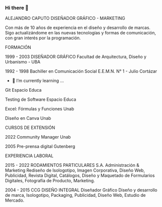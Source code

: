 ### Hi there 👋

ALEJANDRO CAPUTO
DISEÑADOR GRÁFICO - MARKETING

Con más de 10 años de experiencia en el diseño y desarrollo de marcas. Sigo actualizándome en las nuevas tecnologías y formas de comunicación, con gran interés por la programación.




FORMACIÓN

1999 - 2003
DISEÑADOR GRÁFICO
Facultad de Arquitectura, Diseño y Urbanismo - UBA

1992 - 1998
Bachiller en Comunicación Social
E.E.M.N. N° 1 - Julio Cortázar



- 🌱 I’m currently learning ...

Git Espacio Educa

Testing de Software Espacio Educa

Excel: Fórmulas y Funciones Unab

Diseño en Canva Unab



CURSOS DE EXTENSIÓN

2022 Community Manager Unab

2005 Pre-prensa digital Gutenberg



EXPERIENCIA LABORAL

2015 - 2022
RODAMIENTOS PARTICULARES S.A.
Administración & Marketing
Rediseño de Isologotipo, Imagen Corporativa, Diseño Web, Publicidad, Revista Digital, Catálogos, Diseño y Maquetado de Formularios Digitales, Fotografía de Producto, Marketing.


2004 - 2015
CCG DISEÑO INTEGRAL
Diseñador Gráfico
Diseño y desarrollo de marca, Isologotipo, Packaging, Publicidad, Diseño Web, Estudio de Mercado.

<!--
**Narskash/Narskash** is a ✨ _special_ ✨ repository because its `README.md` (this file) appears on your GitHub profile.

Here are some ideas to get you started:

- 🔭 I’m currently working on ...
- 🌱 I’m currently learning ...
- 👯 I’m looking to collaborate on ...
- 🤔 I’m looking for help with ...
- 💬 Ask me about ...
- 📫 How to reach me: ...
- 😄 Pronouns: ...
- ⚡ Fun fact: ...
-->
